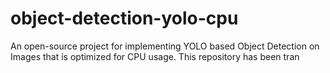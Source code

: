 # object-detection-yolo-cpu 
An open-source project for implementing YOLO based Object Detection on Images that is optimized for CPU usage. This repository has been tran